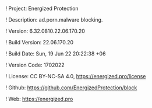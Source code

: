 ! Project: Energized Protection

! Description: ad.porn.malware blocking.

! Version: 6.32.0810.22.06.170.20

! Build Version: 22.06.170.20

! Build Date: Sun, 19 Jun 22 20:22:38 +06

! Version Code: 1702022

! License: CC BY-NC-SA 4.0, https://energized.pro/license

! Github: https://github.com/EnergizedProtection/block

! Web: https://energized.pro
